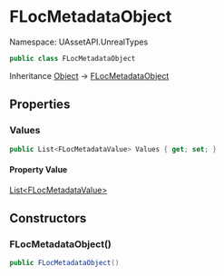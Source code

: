 # FLocMetadataObject

Namespace: UAssetAPI.UnrealTypes

```csharp
public class FLocMetadataObject
```

Inheritance [Object](https://docs.microsoft.com/en-us/dotnet/api/system.object) → [FLocMetadataObject](./uassetapi.unrealtypes.flocmetadataobject.md)

## Properties

### **Values**

```csharp
public List<FLocMetadataValue> Values { get; set; }
```

#### Property Value

[List&lt;FLocMetadataValue&gt;](https://docs.microsoft.com/en-us/dotnet/api/system.collections.generic.list-1)<br>

## Constructors

### **FLocMetadataObject()**

```csharp
public FLocMetadataObject()
```
